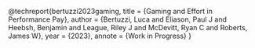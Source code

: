 @techreport{bertuzzi2023gaming,
	title = {Gaming and Effort in Performance Pay},
	author = {Bertuzzi, Luca and Eliason, Paul J and Heebsh, Benjamin and League, Riley J and McDevitt, Ryan C and Roberts, James W},
	year = {2023},
	annote = {Work in Progress}
}
